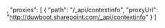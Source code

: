 ,
    "proxies": [
      {
        "path": "/_api/contextinfo",
        "proxyUrl": "http://duwboot.sharepoint.com/_api/contextinfo"
      }
    ]